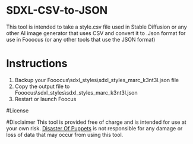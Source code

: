 # SDXL-CSV-to-JSON
This tool is intended to take a style.csv file used in Stable Diffusion or any other AI image generator that uses CSV
and convert it to .Json format for use in Fooocus (or any other tools that use the JSON format)

# Instructions
1. Backup your Fooocus\sdxl_styles\sdxl_styles_marc_k3nt3l.json file
2. Copy the output file to Fooocus\sdxl_styles\sdxl_styles_marc_k3nt3l.json
3. Restart or launch Foocus

#License


#Disclaimer
This tool is provided free of charge and is intended for use at your own risk. <a href="http://Disasterofpuppets.com"> Disaster Of Puppets</a> is not responsible for any damage or loss of data that may occur from using this tool.
